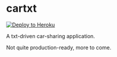 cartxt
======

[![Deploy to Heroku](https://www.herokucdn.com/deploy/button.png)](https://heroku.com/deploy)

A txt-driven car-sharing application.

Not quite production-ready, more to come.
